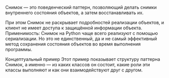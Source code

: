 Снимок — это поведенческий паттерн, позволяющий делать снимки внутреннего состояния объектов, а затем восстанавливать их.

При этом Снимок не раскрывает подробностей реализации объектов, и клиент не имеет доступа к защищённой информации объекта.
Применимость: Снимок на Python чаще всего реализуют с помощью сериализации. Но это не единственный, да и не самый эффективный метод сохранения состояния объектов во время выполнения программы.

Концептуальный пример
Этот пример показывает структуру паттерна Снимок, а именно — из каких классов он состоит, какие роли эти классы выполняют и как они взаимодействуют друг с другом.